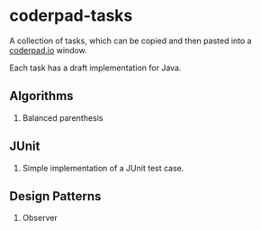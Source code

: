 # coderpad-tasks

A collection of tasks, which can be copied and then pasted into a [coderpad.io](coderpad.io) window.

Each task has a draft implementation for Java.

Algorithms
----------
1. Balanced parenthesis

JUnit
----------
1. Simple implementation of a JUnit test case.

Design Patterns
----------
1. Observer



